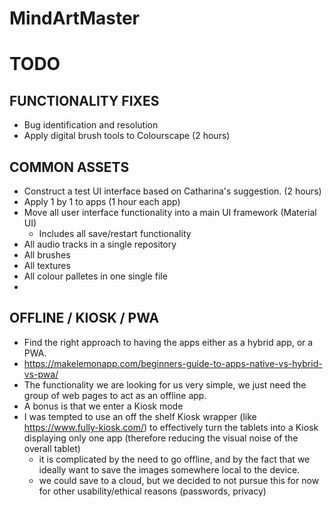 # MindArtMaster

# TODO

## FUNCTIONALITY FIXES
- Bug identification and resolution
- Apply digital brush tools to Colourscape (2 hours)


## COMMON ASSETS
- Construct a test UI interface based on Catharina's suggestion. (2 hours)
- Apply 1 by 1 to apps (1 hour each app)
- Move all user interface functionality into a main UI framework (Material UI)
  - Includes all save/restart functionality
- All audio tracks in a single repository
- All brushes
- All textures
- All colour palletes in one single file
-

## OFFLINE / KIOSK / PWA
- Find the right approach to having the apps either as a hybrid app, or a PWA.
- https://makelemonapp.com/beginners-guide-to-apps-native-vs-hybrid-vs-pwa/
- The functionality we are looking for us very simple, we just need the group of web pages to act as an offline app.
- A bonus is that we enter a Kiosk mode
- I was tempted to use an off the shelf Kiosk wrapper (like https://www.fully-kiosk.com/) to effectively turn the tablets into a Kiosk displaying only one app (therefore reducing the visual noise of the overall tablet)
  - it is complicated by the need to go offline, and by the fact that we ideally want to save the images somewhere local to the device.
  - we could save to a cloud, but we decided to not pursue this for now for other usability/ethical reasons (passwords, privacy)
